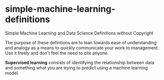 # simple-machine-learning-definitions
Simple Machine Learning and Data Science Definitions without Copyright

The purpose of these defintions are to lean towards ease of understanding and analogy as a means to quickly communicate your work to management. Use it freely and don't feel the need to cite anyone. 


**Supervised learning** consists of identifying the relationship between data and something what you are trying to predict using a machine learning model.


